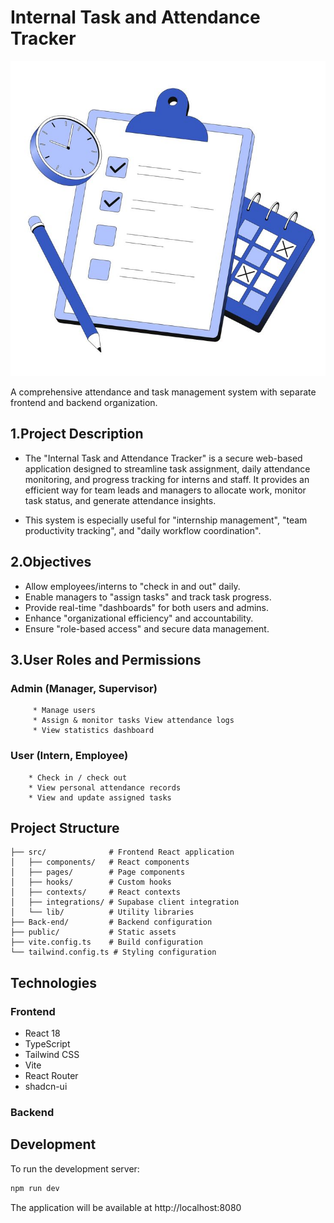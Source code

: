 # Internal Task and Attendance Tracker
![img alt](https://github.com/demovg/Internal-Task-and-Attendance-Tracker/blob/2ce6d28cd81b2cef3966dedf4577d26077ff1a8d/Time%20management%20Illustration.jpeg)


A comprehensive attendance and task management system with separate frontend and backend organization.


## 1.Project Description

* The "Internal Task and Attendance Tracker" is a secure web-based application designed to streamline task assignment, daily attendance monitoring, and progress tracking for interns and staff. It provides an efficient way for team leads and managers to allocate work, monitor task status, and generate attendance insights.

* This system is especially useful for "internship management", "team productivity tracking", and "daily workflow coordination".

## 2.Objectives
* Allow employees/interns to "check in and out" daily.
* Enable managers to "assign tasks" and track task progress.
* Provide real-time "dashboards" for both users and admins.
* Enhance "organizational efficiency" and accountability.
* Ensure "role-based access" and secure data management.

## 3.User Roles and Permissions
  ### Admin (Manager, Supervisor)
         * Manage users
         * Assign & monitor tasks View attendance logs
         * View statistics dashboard
         
  ### User (Intern, Employee)
        * Check in / check out
        * View personal attendance records
        * View and update assigned tasks


## Project Structure

```
├── src/              # Frontend React application
│   ├── components/   # React components
│   ├── pages/        # Page components
│   ├── hooks/        # Custom hooks
│   ├── contexts/     # React contexts
│   ├── integrations/ # Supabase client integration
│   └── lib/          # Utility libraries
├── Back-end/         # Backend configuration
├── public/           # Static assets
├── vite.config.ts    # Build configuration
└── tailwind.config.ts # Styling configuration
```

## Technologies

### Frontend
- React 18
- TypeScript
- Tailwind CSS
- Vite
- React Router
- shadcn-ui

### Backend

## Development

To run the development server:
```bash
npm run dev
```

The application will be available at http://localhost:8080
